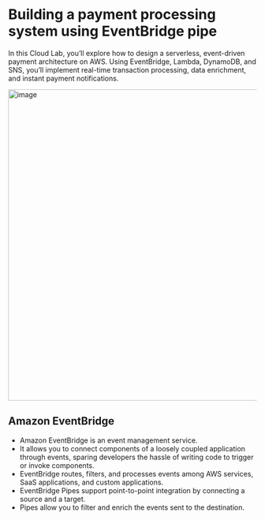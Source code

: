 # Building a payment processing system using EventBridge pipe

In this Cloud Lab, you’ll explore how to design a serverless, event-driven payment architecture on AWS. 
Using EventBridge, Lambda, DynamoDB, and SNS, you’ll implement real-time transaction processing, data enrichment, and instant payment notifications.


<img width="1876" height="631" alt="image" src="https://github.com/user-attachments/assets/5a3aa557-9964-4a8f-8866-c12e3556631b" />

## Amazon EventBridge
- Amazon EventBridge is an event management service.
- It allows you to connect components of a loosely coupled application through events, sparing developers the hassle of writing code to trigger or invoke components. 
- EventBridge routes, filters, and processes events among AWS services, SaaS applications, and custom applications.
- EventBridge Pipes support point-to-point integration by connecting a source and a target.
- Pipes allow you to filter and enrich the events sent to the destination.

